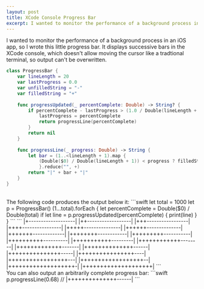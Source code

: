 ```yaml
---
layout: post
title: XCode Console Progress Bar
excerpt: I wanted to monitor the performance of a background process in an iOS app, so I wrote this little progress bar.
---
```

I wanted to monitor the performance of a background process in an iOS app, so I wrote this little progress bar. It displays successive bars in the XCode console, which doesn't allow moving the cursor like a tradtional terminal, so output can't be overwritten.

```swift
class ProgressBar {
    var lineLength = 20
    var lastProgress = 0.0
    var unfilledString = "-"
    var filledString = "+"
    
    func progressUpdated(_ percentComplete: Double) -> String? {
        if percentComplete - lastProgress > (1.0 / Double(lineLength + 1)) {
            lastProgress = percentComplete
            return progressLine(percentComplete)
        }
        return nil
    }
    
    func progressLine(_ progress: Double) -> String {
        let bar = (1..<lineLength + 1).map {
            (Double($0) / Double(lineLength + 1)) < progress ? filledString : unfilledString
            }.reduce("", +)
        return "|" + bar + "|"
    }
}
```
<br>
The following code produces the output below it:  
```swift
let total = 1000
let p = ProgressBar()
(1...total).forEach {
    let percentComplete = Double($0) / Double(total)
    if let line = p.progressUpdated(percentComplete) {
        print(line)
    }
}
```
```
|+-------------------|
|++------------------|
|+++-----------------|
|++++----------------|
|+++++---------------|
|++++++--------------|
|+++++++-------------|
|++++++++------------|
|+++++++++-----------|
|++++++++++----------|
|+++++++++++---------|
|++++++++++++--------|
|+++++++++++++-------|
|++++++++++++++------|
|+++++++++++++++-----|
|++++++++++++++++----|
|+++++++++++++++++---|
|++++++++++++++++++--|
|+++++++++++++++++++-|
|++++++++++++++++++++|
```
<br>
You can also output an arbitrarily complete progress bar:
```swift
p.progressLine(0.68)  // |++++++++++++++------|
```